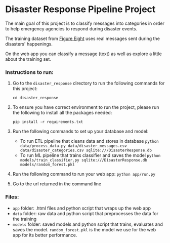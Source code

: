 # Disaster Response Pipeline Project

The main goal of this project is to classify messages into categories in order to help emergency agencies to respond during disaster events. 

The training dataset from [Figure Eight](https://appen.com/) uses real messages sent during the disasters' happenings. 

On the web app you can classify a message (text) as well as explore a little about the training set.

### Instructions to run:
1. Go to the `disaster_response` directory to run the following commands for this project:

    `cd disaster_response`

2. To ensure you have correct environment to run the project, please run the following to install all the packages needed: 

    `pip install -r requirements.txt`

2. Run the following commands to set up your database and model:

    - To run ETL pipeline that cleans data and stores in database
        `python data/process_data.py data/disaster_messages.csv data/disaster_categories.csv sqlite:///DisasterResponse.db`
    - To run ML pipeline that trains classifier and saves the model
        `python models/train_classifier.py sqlite:///DisasterResponse.db models/random_forest.pkl`

3. Run the following command to run your web app:
    `python app/run.py`

4. Go to the url returned in the command line

### Files:

- `app` folder: .html files and python script that wraps up the web app
- `data` folder: raw data and python script that preprocesses the data for the training
- `models` folder: saved models and python script that trains, evaluates and saves the model. `random_forest.pkl` is the model we use for the web app for its better performance. 

